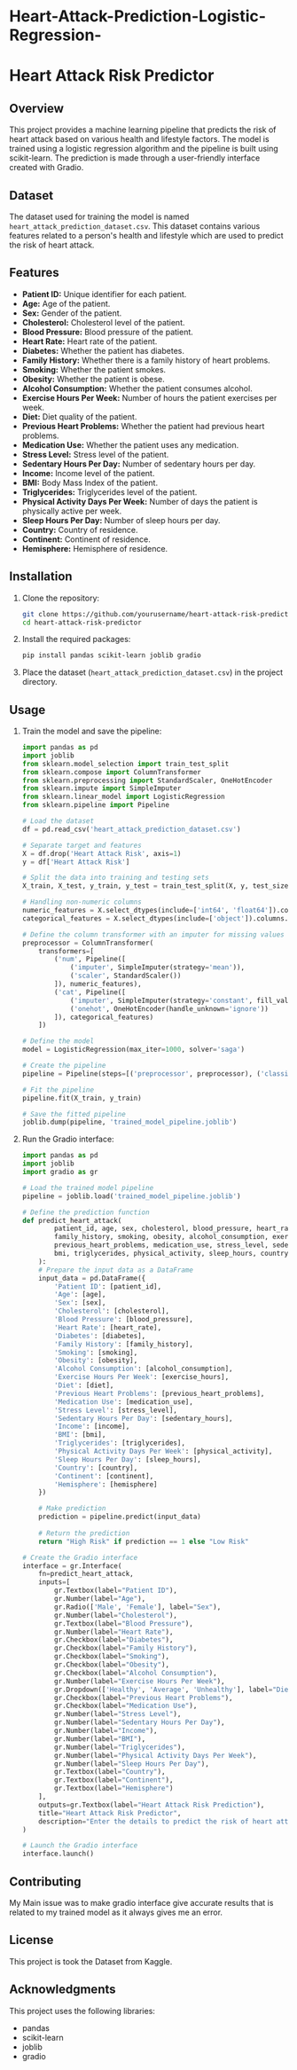 # Heart-Attack-Prediction-Logistic-Regression-
# Heart Attack Risk Predictor

## Overview

This project provides a machine learning pipeline that predicts the risk of heart attack based on various health and lifestyle factors. The model is trained using a logistic regression algorithm and the pipeline is built using scikit-learn. The prediction is made through a user-friendly interface created with Gradio.

## Dataset

The dataset used for training the model is named `heart_attack_prediction_dataset.csv`. This dataset contains various features related to a person's health and lifestyle which are used to predict the risk of heart attack.

## Features

- **Patient ID:** Unique identifier for each patient.
- **Age:** Age of the patient.
- **Sex:** Gender of the patient.
- **Cholesterol:** Cholesterol level of the patient.
- **Blood Pressure:** Blood pressure of the patient.
- **Heart Rate:** Heart rate of the patient.
- **Diabetes:** Whether the patient has diabetes.
- **Family History:** Whether there is a family history of heart problems.
- **Smoking:** Whether the patient smokes.
- **Obesity:** Whether the patient is obese.
- **Alcohol Consumption:** Whether the patient consumes alcohol.
- **Exercise Hours Per Week:** Number of hours the patient exercises per week.
- **Diet:** Diet quality of the patient.
- **Previous Heart Problems:** Whether the patient had previous heart problems.
- **Medication Use:** Whether the patient uses any medication.
- **Stress Level:** Stress level of the patient.
- **Sedentary Hours Per Day:** Number of sedentary hours per day.
- **Income:** Income level of the patient.
- **BMI:** Body Mass Index of the patient.
- **Triglycerides:** Triglycerides level of the patient.
- **Physical Activity Days Per Week:** Number of days the patient is physically active per week.
- **Sleep Hours Per Day:** Number of sleep hours per day.
- **Country:** Country of residence.
- **Continent:** Continent of residence.
- **Hemisphere:** Hemisphere of residence.

## Installation

1. Clone the repository:
    ```sh
    git clone https://github.com/yourusername/heart-attack-risk-predictor.git
    cd heart-attack-risk-predictor
    ```

2. Install the required packages:
    ```sh
    pip install pandas scikit-learn joblib gradio
    ```

3. Place the dataset (`heart_attack_prediction_dataset.csv`) in the project directory.

## Usage

1. Train the model and save the pipeline:
    ```python
    import pandas as pd
    import joblib
    from sklearn.model_selection import train_test_split
    from sklearn.compose import ColumnTransformer
    from sklearn.preprocessing import StandardScaler, OneHotEncoder
    from sklearn.impute import SimpleImputer
    from sklearn.linear_model import LogisticRegression
    from sklearn.pipeline import Pipeline

    # Load the dataset
    df = pd.read_csv('heart_attack_prediction_dataset.csv')

    # Separate target and features
    X = df.drop('Heart Attack Risk', axis=1)
    y = df['Heart Attack Risk']

    # Split the data into training and testing sets
    X_train, X_test, y_train, y_test = train_test_split(X, y, test_size=0.2, random_state=42)

    # Handling non-numeric columns
    numeric_features = X.select_dtypes(include=['int64', 'float64']).columns.tolist()
    categorical_features = X.select_dtypes(include=['object']).columns.tolist()

    # Define the column transformer with an imputer for missing values
    preprocessor = ColumnTransformer(
        transformers=[
            ('num', Pipeline([
                ('imputer', SimpleImputer(strategy='mean')),
                ('scaler', StandardScaler())
            ]), numeric_features),
            ('cat', Pipeline([
                ('imputer', SimpleImputer(strategy='constant', fill_value='missing')),
                ('onehot', OneHotEncoder(handle_unknown='ignore'))
            ]), categorical_features)
        ])

    # Define the model
    model = LogisticRegression(max_iter=1000, solver='saga')

    # Create the pipeline
    pipeline = Pipeline(steps=[('preprocessor', preprocessor), ('classifier', model)])

    # Fit the pipeline
    pipeline.fit(X_train, y_train)

    # Save the fitted pipeline
    joblib.dump(pipeline, 'trained_model_pipeline.joblib')
    ```

2. Run the Gradio interface:
    ```python
    import pandas as pd
    import joblib
    import gradio as gr

    # Load the trained model pipeline
    pipeline = joblib.load('trained_model_pipeline.joblib')

    # Define the prediction function
    def predict_heart_attack(
            patient_id, age, sex, cholesterol, blood_pressure, heart_rate, diabetes, 
            family_history, smoking, obesity, alcohol_consumption, exercise_hours, diet, 
            previous_heart_problems, medication_use, stress_level, sedentary_hours, income, 
            bmi, triglycerides, physical_activity, sleep_hours, country, continent, hemisphere
        ):
        # Prepare the input data as a DataFrame
        input_data = pd.DataFrame({
            'Patient ID': [patient_id],
            'Age': [age],
            'Sex': [sex],
            'Cholesterol': [cholesterol],
            'Blood Pressure': [blood_pressure],
            'Heart Rate': [heart_rate],
            'Diabetes': [diabetes],
            'Family History': [family_history],
            'Smoking': [smoking],
            'Obesity': [obesity],
            'Alcohol Consumption': [alcohol_consumption],
            'Exercise Hours Per Week': [exercise_hours],
            'Diet': [diet],
            'Previous Heart Problems': [previous_heart_problems],
            'Medication Use': [medication_use],
            'Stress Level': [stress_level],
            'Sedentary Hours Per Day': [sedentary_hours],
            'Income': [income],
            'BMI': [bmi],
            'Triglycerides': [triglycerides],
            'Physical Activity Days Per Week': [physical_activity],
            'Sleep Hours Per Day': [sleep_hours],
            'Country': [country],
            'Continent': [continent],
            'Hemisphere': [hemisphere]
        })

        # Make prediction
        prediction = pipeline.predict(input_data)
        
        # Return the prediction
        return "High Risk" if prediction == 1 else "Low Risk"

    # Create the Gradio interface
    interface = gr.Interface(
        fn=predict_heart_attack,
        inputs=[
            gr.Textbox(label="Patient ID"),
            gr.Number(label="Age"),
            gr.Radio(['Male', 'Female'], label="Sex"),
            gr.Number(label="Cholesterol"),
            gr.Textbox(label="Blood Pressure"),
            gr.Number(label="Heart Rate"),
            gr.Checkbox(label="Diabetes"),
            gr.Checkbox(label="Family History"),
            gr.Checkbox(label="Smoking"),
            gr.Checkbox(label="Obesity"),
            gr.Checkbox(label="Alcohol Consumption"),
            gr.Number(label="Exercise Hours Per Week"),
            gr.Dropdown(['Healthy', 'Average', 'Unhealthy'], label="Diet"),
            gr.Checkbox(label="Previous Heart Problems"),
            gr.Checkbox(label="Medication Use"),
            gr.Number(label="Stress Level"),
            gr.Number(label="Sedentary Hours Per Day"),
            gr.Number(label="Income"),
            gr.Number(label="BMI"),
            gr.Number(label="Triglycerides"),
            gr.Number(label="Physical Activity Days Per Week"),
            gr.Number(label="Sleep Hours Per Day"),
            gr.Textbox(label="Country"),
            gr.Textbox(label="Continent"),
            gr.Textbox(label="Hemisphere")
        ],
        outputs=gr.Textbox(label="Heart Attack Risk Prediction"),
        title="Heart Attack Risk Predictor",
        description="Enter the details to predict the risk of heart attack."
    )

    # Launch the Gradio interface
    interface.launch()
    ```

## Contributing

My Main issue was to make gradio interface give accurate results that is related to my trained model as it always gives me an error.

## License

This project is took the Dataset from Kaggle. 

## Acknowledgments

This project uses the following libraries:
- pandas
- scikit-learn
- joblib
- gradio
